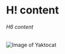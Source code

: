 # H! content
###### H6 content
![Image of Yaktocat](https://octodex.github.com/images/yaktocat.png)
